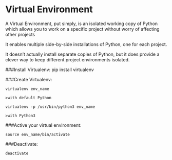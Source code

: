 # Virtual Environment

A Virtual Environment, put simply, is an isolated working copy of Python which
allows you to work on a specific project without worry of affecting other projects

It enables multiple side-by-side installations of Python, one for each project.

It doesn’t actually install separate copies of Python, but it does provide a
clever way to keep different project environments isolated.

###Install Virtualenv:
    pip install virtualenv

###Create Virtualenv:

    virtualenv env_name

    >with default Python

    virtualenv -p /usr/bin/python3 env_name

    >with Python3

###Active your virtual environment:

    source env_name/bin/activate

###Deactivate:

    deactivate
